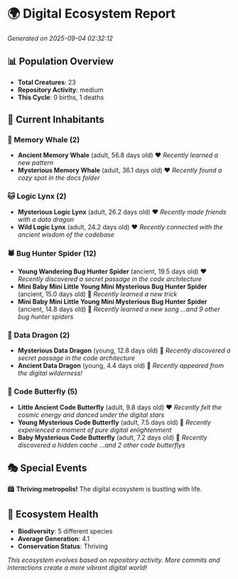 # 🌍 Digital Ecosystem Report
*Generated on 2025-09-04 02:32:12*

## 📊 Population Overview
- **Total Creatures**: 23
- **Repository Activity**: medium
- **This Cycle**: 0 births, 1 deaths

## 👥 Current Inhabitants

### 🐋 Memory Whale (2)
- **Ancient Memory Whale** (adult, 56.8 days old) ❤️
  *Recently learned a new pattern*
- **Mysterious Memory Whale** (adult, 36.1 days old) ❤️
  *Recently found a cozy spot in the docs folder*

### 🐱 Logic Lynx (2)
- **Mysterious Logic Lynx** (adult, 26.2 days old) ❤️
  *Recently made friends with a data dragon*
- **Wild Logic Lynx** (adult, 24.2 days old) ❤️
  *Recently connected with the ancient wisdom of the codebase*

### 🕷️ Bug Hunter Spider (12)
- **Young Wandering Bug Hunter Spider** (ancient, 19.5 days old) ❤️
  *Recently discovered a secret passage in the code architecture*
- **Mini Baby Mini Little Young Mini Mysterious Bug Hunter Spider** (ancient, 15.0 days old) 💛
  *Recently learned a new trick*
- **Mini Baby Mini Little Young Mini Mysterious Bug Hunter Spider** (ancient, 14.8 days old) 💛
  *Recently learned a new song*
  *...and 9 other bug hunter spiders*

### 🐉 Data Dragon (2)
- **Mysterious Data Dragon** (young, 12.8 days old) 💛
  *Recently discovered a secret passage in the code architecture*
- **Ancient Data Dragon** (young, 4.4 days old) 💚
  *Recently appeared from the digital wilderness!*

### 🦋 Code Butterfly (5)
- **Little Ancient Code Butterfly** (adult, 9.8 days old) ❤️
  *Recently felt the cosmic energy and danced under the digital stars*
- **Young Mysterious Code Butterfly** (adult, 7.5 days old) 💚
  *Recently experienced a moment of pure digital enlightenment*
- **Baby Mysterious Code Butterfly** (adult, 7.2 days old) 💚
  *Recently discovered a hidden cache*
  *...and 2 other code butterflys*

## 🎭 Special Events

🏙️ **Thriving metropolis!** The digital ecosystem is bustling with life.

## 🔬 Ecosystem Health
- **Biodiversity**: 5 different species
- **Average Generation**: 4.1
- **Conservation Status**: Thriving

*This ecosystem evolves based on repository activity. More commits and interactions create a more vibrant digital world!*